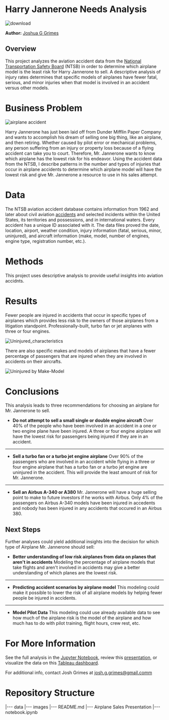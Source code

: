 # Harry Jannerone Needs Analysis
![download](https://github.com/user-attachments/assets/8cc07eef-2914-43a9-9930-31aa5a5adac8)

__Author:__ [Joshua G Grimes](https://www.linkedin.com/in/joshua-g-grimes/)

## Overview
This project analyzes the aviation accident data from the [National Transportation Safety Board](https://www.ntsb.gov/Pages/home.aspx) (NTSB) in order to determine which airplane model is the least risk for Harry Jannerone to sell. A descriptive analysis of injury rates determines that specific models of airplanes have fewer fatal, serious, and minor injuries when that model is involved in an accident versus other models.

# Business Problem
![airplane accident](https://github.com/user-attachments/assets/45a218b5-258a-4e60-9d9e-48a7430912ae)

Harry Jannerone has just been laid off from Dunder Mifflin Paper Company and wants to accomplish his dream of selling one big thing, like an airplane, and then retiring. Whether caused by pilot error or mechanical problems, any person suffering from an injury or property loss because of a flying accident can take you to court. Therefore, Mr. Jannerone wants to know which airplane has the lowest risk for his endeavor. Using the accident data from the NTSB, I describe patterns in the number and types of injuries that occur in airplane accidents to determine which airplane model will have the lowest risk and give Mr. Jannerone a resource to use in his sales attempt.

# Data 

The NTSB aviation accident database contains information from 1962 and later about civil aviation [accidents](https://www.kaggle.com/datasets/khsamaha/aviation-accident-database-synopses) and selected incidents within the United States, its territories and possessions, and in international waters. Every accident has a unique ID associated with it. The data files proved the date, location, airport, weather condition, injury information (fatal, serious, minor, uninjured), and aircraft information (make, model, number of engines, engine type, registration number, etc.).

# Methods
This project uses descriptive analysis to provide useful insights into aviation accidnts. 

# Results
Fewer people are injured in accidents that occur in specific types of airplanes which provides less risk to the owners of those airplanes from a litigation standpoint.  Professionally-built, turbo fan or jet airplanes with three or four engines. 

![Uninjured_characteristics](https://github.com/user-attachments/assets/105bce43-0781-4303-93b1-c4b353d426e3)


There are also specific makes and models of airplanes that have a fewer percentage of passengers that are injured when they are involved in accidents on their aircrafts. 

![Uninjured by Make-Model](https://github.com/user-attachments/assets/cada77e6-2315-4bcf-94aa-13f8c6c855a9)

# Conclusions
This analysis leads to three recommendations for choosing an airplane for Mr. Jannerone to sell. 

-  __Do not attempt to sell a small single or double engine aircraft__  Over 40% of the people who have been involved in an accident in a one or two engine plane have been injured. A three or four engine airplane will have the lowest risk for passengers being injured if they are in an accident. 
***
- __Sell a turbo fan or a turbo jet engine airplane__  Over 90% of the passengers who are involved in an accident while flying in a three or four engine airplane that has a turbo fan or a turbo jet engine are uninjured in the accident. This will provide the least amount of risk for Mr. Jannerone. 
***
- __Sell an Airbus A-340 or A380__ Mr. Jannerone will have a huge selling point to make to future investors if he works with Airbus.  Only 4% of the passengers on Airbus A-340 models have been injured in accedents and nobody has been injured in any accidents that occured in an Airbus 380.  

## Next Steps
Further analyses could yield additional insights into the decision for which type of Airplane Mr. Jannerone should sell: 

- __Better understanding of low risk airplanes from data on planes that aren't in accidents__  Modeling the percentage of airplane models that take flights and aren't involved in accidents may give a better understanding of which planes are the lowest risk. 
***
- __Predicting accident scenarios by airplane model__ This modeling could make it possible to lower the risk of all airplane models by helping fewer people be injured in accidents. 
***
- __Model Pilot Data__ This modeling could use already available data to see how much of the airplane risk is the model of the airplane and how much has to do with pilot training, flight hours, crew rest, etc.

# For More Information

See the full analysis in the [Jupyter Notebook](https://github.com/josh-g-grimes/Aviation-Data/blob/main/notebook.ipynb), review this [presentation](https://docs.google.com/presentation/d/1dTMOULknZKu12ylVUpjkd1nI3PPCsLezI0jKpaleO_E/edit?usp=sharing), or visualize the data on this [Tableau dashboard](https://public.tableau.com/views/AviationAccidentDataAnalysis-JoshuaGrimes/AviationAccidentData?:language=en-US&publish=yes&:sid=&:redirect=auth&:display_count=n&:origin=viz_share_link). 

For additional info, contact Josh Grimes at josh.g.grimes@gmail.comm

# Repository Structure
|--- data
|--- images
|--- README.md
|--- Airplane Sales Presentation
|--- notebook.ipynb
